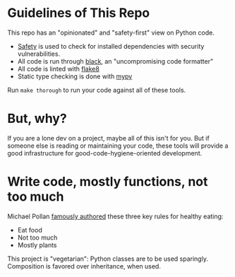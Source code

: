 # Guidelines of This Repo

This repo has an "opinionated" and "safety-first" view on Python code. 

* [Safety](https://pypi.org/project/safety/) is used to check for installed dependencies with security vulnerabilities.
* All code is run through [black](https://pypi.org/project/black/), an "uncompromising code formatter"
* All code is linted with [flake8](https://flake8.pycqa.org/en/latest/)
* Static type checking is done with [mypy](http://mypy-lang.org/)

Run `make thorough` to run your code against all of these tools.

# But, why?

If you are a lone dev on a project, maybe all of this isn't for you. But if someone else is reading or maintaining your code, these tools will provide a good infrastructure for good-code-hygiene-oriented development. 

# Write code, mostly functions, not too much 

Michael Pollan [famously authored](https://michaelpollan.com/books/the-omnivores-dilemma/) these three key rules for healthy eating:

* Eat food
* Not too much
* Mostly plants

This project is "vegetarian": Python classes are to be used sparingly. Composition is favored over inheritance, when used. 



